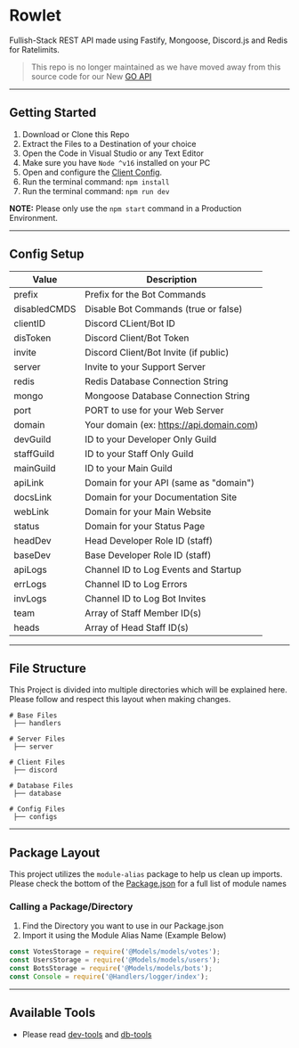 # Rowlet
Fullish-Stack REST API made using Fastify, Mongoose, Discord.js and Redis for Ratelimits.

> This repo is no longer maintained as we have moved away from this source code for our New [GO API]()

---

## Getting Started
1. Download or Clone this Repo
2. Extract the Files to a Destination of your choice
3. Open the Code in Visual Studio or any Text Editor
4. Make sure you have `Node ^v16` installed on your PC
5. Open and configure the [Client Config](./configs/index.js).
8. Run the terminal command: `npm install`
9. Run the terminal command: `npm run dev`

**NOTE:** Please only use the `npm start` command in a Production Environment.

---

## Config Setup
| Value                       | Description                                              |
| --------------------------- | -------------------------------------------------------- |
| prefix                      | Prefix for the Bot Commands                              |
| disabledCMDS                | Disable Bot Commands (true or false)                     |
| clientID                    | Discord CLient/Bot ID                                    |
| disToken                    | Discord Client/Bot Token                                 |
| invite                      | Discord Client/Bot Invite (if public)                    |
| server                      | Invite to your Support Server                            |
| redis                       | Redis Database Connection String                         |
| mongo                       | Mongoose Database Connection String                      |
| port                        | PORT to use for your Web Server                          |
| domain                      | Your domain (ex: https://api.domain.com)                 |
| devGuild                    | ID to your Developer Only Guild                          |
| staffGuild                  | ID to your Staff Only Guild                              |
| mainGuild                   | ID to your Main Guild                                    |
| apiLink                     | Domain for your API (same as "domain")                   |
| docsLink                    | Domain for your Documentation Site                       |
| webLink                     | Domain for your Main Website                             |
| status                      | Domain for your Status Page                              |
| headDev                     | Head Developer Role ID (staff)                           |
| baseDev                     | Base Developer Role ID (staff)                           |
| apiLogs                     | Channel ID to Log Events and Startup                     |
| errLogs                     | Channel ID to Log Errors                                 |
| invLogs                     | Channel ID to Log Bot Invites                            |
| team                        | Array of Staff Member ID(s)                              |
| heads                       | Array of Head Staff ID(s)                                |



---

## File Structure
This Project is divided into multiple directories which will be explained here. Please follow and respect this layout when making changes.

```shell
# Base Files
 ├── handlers

# Server Files
 ├── server
  
# Client Files
 ├── discord

# Database Files
 ├── database

# Config Files
 ├── configs

```

---

## Package Layout
This project utilizes the `module-alias` package to help us clean up imports. Please check the bottom of the [Package.json](./package.json) for a full list of module names

### Calling a Package/Directory
1. Find the Directory you want to use in our Package.json
2. Import it using the Module Alias Name (Example Below)

```js
const VotesStorage = require('@Models/models/votes');
const UsersStorage = require('@Models/models/users');
const BotsStorage = require('@Models/models/bots');
const Console = require('@Handlers/logger/index');
```

---

## Available Tools
- Please read [dev-tools](./dev-tools.md) and [db-tools](./db-tools.md)
